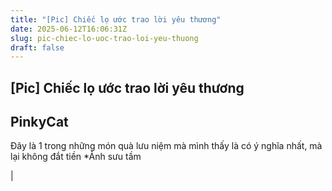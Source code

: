 ```yaml
---
title: "[Pic] Chiếc lọ ước trao lời yêu thương"
date: 2025-06-12T16:06:31Z
slug: pic-chiec-lo-uoc-trao-loi-yeu-thuong
draft: false
---
```


## [Pic] Chiếc lọ ước trao lời yêu thương

## PinkyCat

Đây là 1 trong những món quà lưu niệm mà mình thấy là có ý nghĩa nhất, mà lại không đắt tiền 
*Ảnh sưu tầm 


	
	



	
	




	
	



	
	



	
	



	
	

|